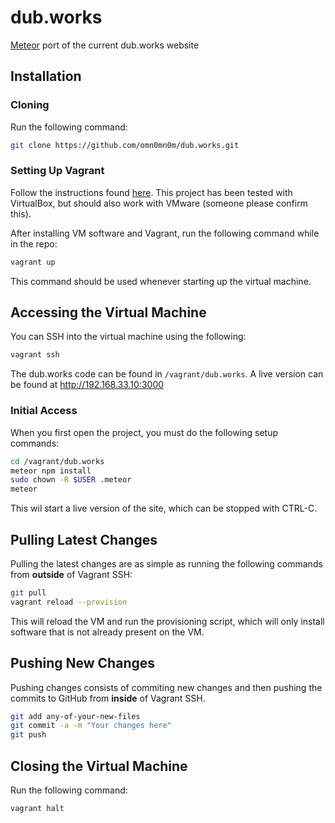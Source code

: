 # dub.works
[Meteor](https://www.meteor.com/) port of the current dub.works website

## Installation
### Cloning
Run the following command:
```bash
git clone https://github.com/omn0mn0m/dub.works.git
```

### Setting Up Vagrant
Follow the instructions found [here](https://www.vagrantup.com/intro/getting-started/install.html). This project has been tested with VirtualBox, but should also work with VMware (someone please confirm this).

After installing VM software and Vagrant, run the following command while in the repo:

```bash
vagrant up
```

This command should be used whenever starting up the virtual machine.

## Accessing the Virtual Machine
You can SSH into the virtual machine using the following:

```bash
vagrant ssh
```

The dub.works code can be found in `/vagrant/dub.works`. A live version can be found at http://192.168.33.10:3000

### Initial Access
When you first open the project, you must do the following setup commands:

```bash
cd /vagrant/dub.works
meteor npm install
sudo chown -R $USER .meteor
meteor
```

This wil start a live version of the site, which can be stopped with CTRL-C.

## Pulling Latest Changes
Pulling the latest changes are as simple as running the following commands from **outside** of Vagrant SSH:

```bash
git pull
vagrant reload --provision
```

This will reload the VM and run the provisioning script, which will only install software that is not already present on the VM.

## Pushing New Changes
Pushing changes consists of commiting new changes and then pushing the commits to GitHub from **inside** of Vagrant SSH.

```bash
git add any-of-your-new-files
git commit -a -m "Your changes here"
git push
```

## Closing the Virtual Machine
Run the following command:

```bash
vagrant halt
```
